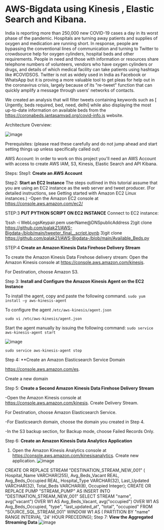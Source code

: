 # AWS-Bigdata using Kinesis , Elastic Search and Kibana.

India is reporting more than 250,000 new COVID-19 cases a day in its worst phase of the pandemic. Hospitals are turning away patients and supplies of oxygen and medication are running short.
In response, people are bypassing the conventional lines of communication and turning to Twitter to crowdsource help for oxygen cylinders, hospital beds and other requirements.
People in need and those with information or resources share telephone numbers of volunteers, vendors who have oxygen cylinders or drugs, and details of which medical facility can take patients using hashtags like #COVIDSOS. Twitter is not as widely used in India as Facebook or WhatsApp but it is proving a more valuable tool to get pleas for help out in the coronavirus crisis, largely because of its "re-tweet" function that can quickly amplify a message through users' networks of contacts.

We created an analysis that will filter tweets containing keywords such as [ Urgently, beds required, bed, need, delhi] while also displaying the most up-to-date information on available beds from the https://coronabeds.jantasamvad.org/covid-info.js website.

Architecture Overview:

![image](https://user-images.githubusercontent.com/34096576/117728033-b9325f00-b19d-11eb-9545-98468e4243c0.png)

Prerequisites:
(please read these carefully and do not jump ahead and start setting things up unless specifically called out)

AWS Account:
In order to work on this project you'll need an AWS Account with access to create AWS IAM, S3, Kinesis, Elastic Search and API Kibana. 

Steps:
Step1: **Create an AWS Account**


Step2: **Start an EC2 Instance**
The steps outlined in this tutorial assume that you are using an EC2 instance as the
web server and tweet producer. (For detailed instructions, see Getting started with
Amazon EC2 Linux instances.)
 -Open the Amazon EC2 console at https://console.aws.amazon.com/ec2/

STEP:3 **PUT PYTHON SCRIPT ON EC2 INSTANCE**
Connect to EC2 instance: 

1)ssh -i WebLogsKeypair.pem userName@DNSpublicAddress
2)git clone https://github.com/palak21/AWS-Bigdata-/blob/main/tweeter_final__script.ipynb
3)git clone https://github.com/palak21/AWS-Bigdata-/blob/main/Available_Beds.py


STEP:4 **Create an Amazon Kinesis Data Firehose
Delivery Stream**

To create the Amazon Kinesis Data Firehose delivery stream:
Open the Amazon Kinesis console at https://console.aws.amazon.com/kinesis.

For Destination, choose Amazon S3.
  
Step 3: **Install and Configure the Amazon Kinesis
Agent on the EC2 Instance**

To install the agent, copy and paste the following command.
`sudo yum install –y aws-kinesis-agent`


To configure the agent 
`/etc/aws-kinesis/agent.json` 

`sudo vi /etc/aws-kinesis/agent.json`


Start the agent manually by issuing the following command:
`sudo service aws-kinesis-agent start`

![image](https://user-images.githubusercontent.com/34096576/117735543-7e82f380-b1aa-11eb-8e0c-bcd68cc42323.png)

`sudo service aws-kinesis-agent stop`

Step 4: **Create an Amazon Elasticsearch Service
Domain

https://console.aws.amazon.com/es.

Create a new domain

Step 5: **Create a Second Amazon Kinesis Data
Firehose Delivery Stream**

-Open the Amazon Kinesis console at https://console.aws.amazon.com/kinesis.
 Create Delivery Stream.
 
 For Destination, choose Amazon Elasticsearch Service.

-For Elasticsearch domain, choose the domain you created in Step 4.


-In the S3 backup section, for Backup mode, choose Failed Records Only.


Step 6: **Create an Amazon Kinesis Data Analytics
Application**
1. Open the Amazon Kinesis Analytics console at
https://console.aws.amazon.com/kinesisanalytics.
 Create new application.
![image](https://user-images.githubusercontent.com/34096576/117738332-a7a68280-b1b0-11eb-80f4-f98b608879a0.png)

CREATE OR REPLACE STREAM "DESTINATION_STREAM_NEW_001" (
                         Hospital_Name VARCHAR(255), 
                         Avg_Beds_Vacant   REAL,
                         Avg_Beds_Occupied   REAL,
                         Hospital_Type VARCHAR(32),
                         Last_Updated  VARCHAR(32),
                         Total_Beds    VARCHAR(8),
                         Occupied      Integer);
CREATE OR REPLACE PUMP "STREAM_PUMP" AS 
   INSERT INTO "DESTINATION_STREAM_NEW_001"
     SELECT STREAM "name",
                   avg("vacant") OVER W1 AS Avg_Beds_Vacant,
                   avg("occupied") OVER W1 AS Avg_Beds_Occupied,
                   "type",
                   "last_updated_at",
                   "total",
                   "occupied"
     FROM   "SOURCE_SQL_STREAM_001"
     WINDOW W1 AS (
        PARTITION BY "name" 
        RANGE INTERVAL '24' HOUR PRECEDING);
Step 7: **View the Aggregated Streaming Data**
![image](https://user-images.githubusercontent.com/34096576/117741454-5fd72980-b1b7-11eb-898b-1551c7ebda0b.png)



